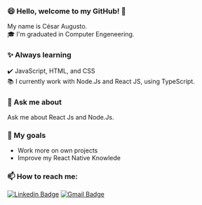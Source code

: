 ### :smile: Hello, welcome to my GitHub! 👋

My name is César Augusto. <br>
:mortar_board: I'm graduated in Computer Engeneering. <br>


### :sparkles: Always learning
:heavy_check_mark: JavaScript, HTML, and CSS <br>
:books: I currently work with Node.Js and React JS, using TypeScript.

### 💬 Ask me about
Ask me about React Js and Node.Js.

### 🔭 My goals
- Work more on own projects
- Improve my React Native Knowlede

### 📫 How to reach me:
[![Linkedin Badge](https://img.shields.io/badge/-Linkedin-blue?style=flat-square&logo=Linkedin&logoColor=white&link=https://www.linkedin.com/in/cesararamos/)](https://www.linkedin.com/in/cesararamos/)
[![Gmail Badge](https://img.shields.io/badge/-Gmail-c14438?style=flat-square&logo=Gmail&logoColor=white&link=mailto:cesarramos.aug@gmail.com)](mailto:cesarramos.aug@gmail.com)

<!--
**cesarramos95/cesarramos95** is a ✨ _special_ ✨ repository because its `README.md` (this file) appears on your GitHub profile.

Here are some ideas to get you started:

- 🔭 I’m currently working on ...
- 🌱 I’m currently learning ...
- 👯 I’m looking to collaborate on ...
- 🤔 I’m looking for help with ...
- 💬 Ask me about ...
- 📫 How to reach me: ...
- 😄 Pronouns: ...
- ⚡ Fun fact: ...
-->
